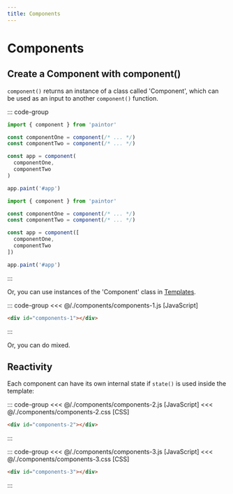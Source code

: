 ```yaml
---
title: Components
---
```


<script setup>
  import { onMounted } from 'vue'
  
  onMounted(async () => {
    await import('./components-1.js')
    await import('./components-2.css')
    await import('./components-2.js')
    await import('./components-3.css')
    await import('./components-3.js')
  })
</script>

# Components

## Create a Component with component()

`component()` returns an instance of a class called 'Component', which can be used as an input to
another `component()` function.

::: code-group
```js [Pass as Arguments]
import { component } from 'paintor'

const componentOne = component(/* ... */)
const componentTwo = component(/* ... */)

const app = component(
  componentOne,
  componentTwo
)

app.paint('#app')
```
```js [Pass as an Array]
import { component } from 'paintor'

const componentOne = component(/* ... */)
const componentTwo = component(/* ... */)

const app = component([
  componentOne,
  componentTwo
])

app.paint('#app')
```
:::

Or, you can use instances of the 'Component' class in [Templates](../templates/what-are-templates.md).

::: code-group
<<< @/./components/components-1.js [JavaScript]
```html [HTML]
<div id="components-1"></div>
```
:::

<Badge type="warning" text="example" />
<div class="example">
  <div id="components-1"></div>
</div>

Or, you can do mixed.

## Reactivity

Each component can have its own internal state if `state()` is used inside the template:

::: code-group
<<< @/./components/components-2.js [JavaScript]
<<< @/./components/components-2.css [CSS]
```html [HTML]
<div id="components-2"></div>
```
:::

<Badge type="warning" text="example" />
<div class="example">
  <div id="components-2"></div>
</div>

::: code-group
<<< @/./components/components-3.js [JavaScript]
<<< @/./components/components-3.css [CSS]
```html [HTML]
<div id="components-3"></div>
```
:::

<Badge type="warning" text="example" />
<div class="example">
  <div id="components-3"></div>
</div>
